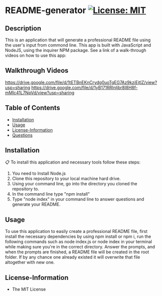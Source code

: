 
# README-generator [![License: MIT](https://img.shields.io/badge/License-MIT-yellow.svg)](https://opensource.org/licenses/MIT)

## Description
This is an application that will generate a professional README file using the user's input from commond line. This app is built with JavaScript and NodeJS, using the inquirer NPM package. See a link of a walk-through videos on how to use this app:

## Walkthrough Videos

https://drive.google.com/file/d/1tETBnEKnCrydg0uoTgEG7Az9kziEjtlZ/view?usp=sharing
https://drive.google.com/file/d/1yB171RRlnljbr8I8H8f-mMlc41L7NpVd/view?usp=sharing

## Table of Contents
* [Installation](#Installation)
* [Usage](#Usage)
* [License-Information](#License-Information)
* [Questions](#Questions)

## Installation 
:clipboard:
To install this application and necessary tools follow these steps:
1. You need to Install Node.js
2. Clone this repository to your local machine hard drive. 
3. Using your command line, go into the directory you cloned the repository to. 
4. In the command line type "npm install"
5. Type "node index" in your command line to answer questions and generate your README. 

  
## Usage
To use this application to easily create a professional README file, first install the necessary dependencies by using npm install or npm i, run the following commands such as node index.js or node index in your terminal while making sure you're in the correct directory. Answer the prompts, and when the prompts are finished, a README file will be created in the root folder. If by any chance one already existed it will overwrite that file altogether with new one.


## License-Information 
  * The MIT License
  
  
  
